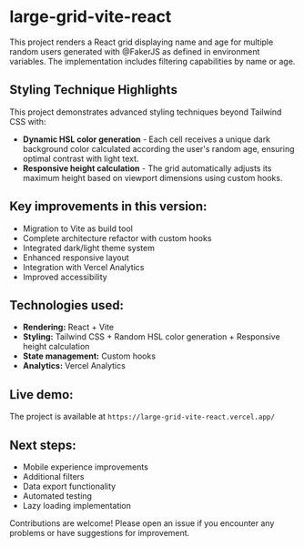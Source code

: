 # large-grid-vite-react

This project renders a React grid displaying name and age for multiple random users generated with @FakerJS as defined in environment variables. The implementation includes filtering capabilities by name or age.

## Styling Technique Highlights

This project demonstrates advanced styling techniques beyond Tailwind CSS with:

- **Dynamic HSL color generation** - Each cell receives a unique dark background color calculated according the user's random age, ensuring optimal contrast with light text.
- **Responsive height calculation** - The grid automatically adjusts its maximum height based on viewport dimensions using custom hooks.

## Key improvements in this version:

- Migration to Vite as build tool
- Complete architecture refactor with custom hooks
- Integrated dark/light theme system
- Enhanced responsive layout
- Integration with Vercel Analytics
- Improved accessibility

## Technologies used:

- **Rendering:** React + Vite
- **Styling:** Tailwind CSS + Random HSL color generation + Responsive height calculation
- **State management:** Custom hooks
- **Analytics:** Vercel Analytics

## Live demo:

The project is available at `https://large-grid-vite-react.vercel.app/`

## Next steps:

- Mobile experience improvements
- Additional filters
- Data export functionality
- Automated testing
- Lazy loading implementation

Contributions are welcome! Please open an issue if you encounter any problems or have suggestions for improvement.

